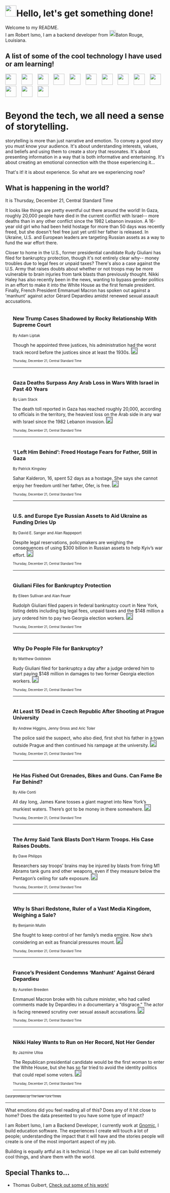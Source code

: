 <h1><img src="https://emojis.slackmojis.com/emojis/images/1643514375/3493/hot-coffee.gif?1643514375" width="35"/>Hello, let's get something done!</h1>

<p>Welcome to my README.<br/>
I am Robert Ismo, I am a backend developer from <img src="https://emojis.slackmojis.com/emojis/images/1638395689/50435/moulin_rouge.png?1638395689" width="20"/>Baton Rouge, Louisiana.</p>
<h2>A list of some of the cool technology I have used or am learning!</h2>
<p>
<img src="https://emojis.slackmojis.com/emojis/images/1643516091/21142/meow_bongotap.gif?1643516091" width="35" alt="">
<img src="https://img.shields.io/badge/Favorite%20Frontend%20Framework-SvelteKit-f83903" alt="">
<img src="https://img.shields.io/badge/Second%20Favorite-Vue-40b581" alt="">
<img src="https://img.shields.io/badge/Most%20Used%20Runtime-Nodejs-78b061" alt="">
<img src="https://emojis.slackmojis.com/emojis/images/1643517416/34482/fire.gif?1643517416" width="35" alt="">
<img src="https://img.shields.io/badge/Javascript%20But%20Better-Typescript-0078ca" alt="">
<img src="https://img.shields.io/badge/Favorite%20Language-Elixir-3e244d" alt="">
<img src="https://img.shields.io/badge/Containerize%20Everything-Docker-6ac9ef" alt="">
<img src="https://emojis.slackmojis.com/emojis/images/1643514596/5999/meow_party.gif?1643514596" width="35" alt="">
<img src="https://img.shields.io/badge/API%20Love%20Language-Graphql-de32a5" alt="">
<img src="https://img.shields.io/badge/Our%20Favorite%20Version%20Controller-Git-e94f33" alt="">
<img src="https://img.shields.io/badge/Favorite%20Database-Redis-d42d1d" alt="">
<img src="https://emojis.slackmojis.com/emojis/images/1643514559/5584/deployparrot.gif?1643514559" width="35" alt="">
<img src="https://img.shields.io/badge/Container%20Interstate-RabbitMQ-f66200" alt="">
<img src="https://img.shields.io/badge/Gotta%20Learn-Kubernetes-316adf" alt="">
<img src="https://img.shields.io/badge/Really%20Mature%20Now-WASM-654fef" alt="">
<img src="https://emojis.slackmojis.com/emojis/images/1666642497/61942/dance_vibe.gif?1666642497" width="35" alt="">
<img src="https://img.shields.io/badge/For%20My%20M1-ARM64-657d96" alt="">
<img src="https://img.shields.io/badge/Loving%20This%20So%20Much-TailwindCSS-17bcb5" alt="">
<img src="https://img.shields.io/badge/Cool%20Build%20Tool-Vite-f9cb24" alt="">
<img src="https://emojis.slackmojis.com/emojis/images/1669231376/62819/working-on-it.gif?1669231376" width="35" alt="">
<img src="https://img.shields.io/badge/Fun%20and%20Easy%20Database-MongoDB-5f8c49" alt="">
<img src="https://img.shields.io/badge/JS%20Life%20Support-NPM-c73737" alt="">
<img src="https://img.shields.io/badge/I%20Liked%20It-DynamoDB-0073b9" alt="">
<img src="https://emojis.slackmojis.com/emojis/images/1643514045/46/question.gif?1643514045" width="35" alt="">
<img src="https://img.shields.io/badge/cool-React-60d6f9" alt="">
<img src="https://img.shields.io/badge/Future%20Big%20Project-Lambda-f37e00" alt="">
<img src="https://img.shields.io/badge/NPM%20But%20Better-PNPM-f1aa07" alt="">
<img src="https://emojis.slackmojis.com/emojis/images/1643514943/9662/fbwow.gif?1643514943" width="35" alt="">
<img src="https://img.shields.io/badge/First%20Language-C-662079" alt="">
<img src="https://img.shields.io/badge/Where%20I%20Deploy%20Frontend-Vercel-000000" alt="">
<img src="https://img.shields.io/badge/Who%20Does%20not%20Want%20an%20App-Swift-f9492a" alt="">
<img src="https://emojis.slackmojis.com/emojis/images/1643514058/151/javascript.png?1643514058" width="35" alt="">
<img src="https://img.shields.io/badge/cool-Python-fbd542" alt="">
<img src="https://img.shields.io/badge/Favorite%20Something-Stripe-656cdc" alt="">
<img src="https://img.shields.io/badge/Of%20Course-HTML5-ed6327" alt="">
<img src="https://emojis.slackmojis.com/emojis/images/1660415405/60731/bomb.gif?1660415405" width="35" alt="">
<img src="https://img.shields.io/badge/hate-CSS-2964ec" alt="">
<img src="https://img.shields.io/badge/Learning-CircleCI-141215" alt="">
<img src="https://img.shields.io/badge/Learning-Rust-fbbb3b" alt="">
<img src="https://emojis.slackmojis.com/emojis/images/1660415397/60712/writing-hand.gif?1660415397" width="35" alt="">
<img src="https://img.shields.io/badge/Dev%20Browser%20of%20Choice-Firefox-cc4e26" alt="">
<img src="https://img.shields.io/badge/Recoverying%20From%20Windows-UNIX-1781e3" alt="">
<img src="https://img.shields.io/badge/LOVE-LogSeq-90c1c2" alt="">
<img src="https://emojis.slackmojis.com/emojis/images/1643514066/223/kirby.gif?1643514066" width="35" alt="">
<img src="https://img.shields.io/badge/Daily%20Driver-MacOS-e6e6e8" alt="">
<img src="https://img.shields.io/badge/Git%20Server-Github-000000" alt="">
<img src="https://img.shields.io/badge/enjoyable-EC2-f17428" alt="">
<img src="https://emojis.slackmojis.com/emojis/images/1643514239/2069/excited.gif?1643514239" width="35" alt="">
</p>
<h1>Beyond the tech, we all need a sense of storytelling.</h1>
<p>storytelling is more than just narrative and emotion. To convey a good story you must know your audience. It's about understanding interests, values, and beliefs and using them to create a story that resonates. It's about presenting information in a way that is both informative and entertaining. It's about creating an emotional connection with the those experiencing it...</p>
<p>That's it! it is about experience. So what are we experiencing now?</p>
<h2>What is happening in the world?</h2>
<p>It is Thursday, December 21, Central Standard Time</p>
<p>
It looks like things are pretty eventful out there around the world! In Gaza, roughly 20,000 people have died in the current conflict with Israel-- more deaths than in any other conflict since the 1982 Lebanon invasion. A 16-year old girl who had been held hostage for more than 50 days was recently freed, but she doesn&#39;t feel free just yet until her father is released. In Ukraine, U.S. and European leaders are targeting Russian assets as a way to fund the war effort there. 

Closer to home in the U.S., former presidential candidate Rudy Giuliani has filed for bankruptcy protection, though it&#39;s not entirely clear why-- money troubles due to legal fees or unpaid taxes? There&#39;s also a case against the U.S. Army that raises doubts about whether or not troops may be more vulnerable to brain injuries from tank blasts than previously thought. Nikki Haley has also recently been in the news, wanting to bypass gender politics in an effort to make it into the White House as the first female president. Finally, French President Emmanuel Macron has spoken out against a &#39;manhunt&#39; against actor Gérard Depardieu amidst renewed sexual assault accusations.</p>
<ol>
<img src="https://img.shields.io/badge/-us-blue" alt="">
<h3>New Trump Cases Shadowed by Rocky Relationship With Supreme Court</h3>
<sub>By Adam Liptak</sub>
<p>Though he appointed three justices, his administration had the worst track record before the justices since at least the 1930s.  <a href=""><img src="https://developer.nytimes.com/files/poweredby_nytimes_30b.png?v=1583354208352" height="20"></a></p>
<sub><sub>Thursday, December 21, Central Standard Time</sub></sub>
<hr/>
<img src="https://img.shields.io/badge/-world-blue" alt="">
<h3>Gaza Deaths Surpass Any Arab Loss in Wars With Israel in Past 40 Years</h3>
<sub>By Liam Stack</sub>
<p>The death toll reported in Gaza has reached roughly 20,000, according to officials in the territory, the heaviest loss on the Arab side in any war with Israel since the 1982 Lebanon invasion.  <a href=""><img src="https://developer.nytimes.com/files/poweredby_nytimes_30b.png?v=1583354208352" height="20"></a></p>
<sub><sub>Thursday, December 21, Central Standard Time</sub></sub>
<hr/>
<img src="https://img.shields.io/badge/-world-blue" alt="">
<h3>‘I Left Him Behind’: Freed Hostage Fears for Father, Still in Gaza</h3>
<sub>By Patrick Kingsley</sub>
<p>Sahar Kalderon, 16, spent 52 days as a hostage. She says she cannot enjoy her freedom until her father, Ofer, is free.  <a href=""><img src="https://developer.nytimes.com/files/poweredby_nytimes_30b.png?v=1583354208352" height="20"></a></p>
<sub><sub>Thursday, December 21, Central Standard Time</sub></sub>
<hr/>
<img src="https://img.shields.io/badge/-us-blue" alt="">
<h3>U.S. and Europe Eye Russian Assets to Aid Ukraine as Funding Dries Up</h3>
<sub>By David E. Sanger and Alan Rappeport</sub>
<p>Despite legal reservations, policymakers are weighing the consequences of using $300 billion in Russian assets to help Kyiv’s war effort.  <a href=""><img src="https://developer.nytimes.com/files/poweredby_nytimes_30b.png?v=1583354208352" height="20"></a></p>
<sub><sub>Thursday, December 21, Central Standard Time</sub></sub>
<hr/>
<img src="https://img.shields.io/badge/-us-blue" alt="">
<h3>Giuliani Files for Bankruptcy Protection</h3>
<sub>By Eileen Sullivan and Alan Feuer</sub>
<p>Rudolph Giuliani filed papers in federal bankruptcy court in New York, listing debts including big legal fees, unpaid taxes and the $148 million a jury ordered him to pay two Georgia election workers.  <a href=""><img src="https://developer.nytimes.com/files/poweredby_nytimes_30b.png?v=1583354208352" height="20"></a></p>
<sub><sub>Thursday, December 21, Central Standard Time</sub></sub>
<hr/>
<img src="https://img.shields.io/badge/-business-blue" alt="">
<h3>Why Do People File for Bankruptcy?</h3>
<sub>By Matthew Goldstein</sub>
<p>Rudy Giuliani filed for bankruptcy a day after a judge ordered him to start paying $148 million in damages to two former Georgia election workers.  <a href=""><img src="https://developer.nytimes.com/files/poweredby_nytimes_30b.png?v=1583354208352" height="20"></a></p>
<sub><sub>Thursday, December 21, Central Standard Time</sub></sub>
<hr/>
<img src="https://img.shields.io/badge/-world-blue" alt="">
<h3>At Least 15 Dead in Czech Republic After Shooting at Prague University</h3>
<sub>By Andrew Higgins, Jenny Gross and Aric Toler</sub>
<p>The police said the suspect, who also died, first shot his father in a town outside Prague and then continued his rampage at the university.  <a href=""><img src="https://developer.nytimes.com/files/poweredby_nytimes_30b.png?v=1583354208352" height="20"></a></p>
<sub><sub>Thursday, December 21, Central Standard Time</sub></sub>
<hr/>
<img src="https://img.shields.io/badge/-nyregion-blue" alt="">
<h3>He Has Fished Out Grenades, Bikes and Guns. Can Fame Be Far Behind?</h3>
<sub>By Allie Conti</sub>
<p>All day long, James Kane tosses a giant magnet into New York’s murkiest waters. There’s got to be money in there somewhere.  <a href=""><img src="https://developer.nytimes.com/files/poweredby_nytimes_30b.png?v=1583354208352" height="20"></a></p>
<sub><sub>Thursday, December 21, Central Standard Time</sub></sub>
<hr/>
<img src="https://img.shields.io/badge/-us-blue" alt="">
<h3>The Army Said Tank Blasts Don’t Harm Troops. His Case Raises Doubts.</h3>
<sub>By Dave Philipps</sub>
<p>Researchers say troops’ brains may be injured by blasts from firing M1 Abrams tank guns and other weapons, even if they measure below the Pentagon’s ceiling for safe exposure.  <a href=""><img src="https://developer.nytimes.com/files/poweredby_nytimes_30b.png?v=1583354208352" height="20"></a></p>
<sub><sub>Thursday, December 21, Central Standard Time</sub></sub>
<hr/>
<img src="https://img.shields.io/badge/-business-blue" alt="">
<h3>Why Is Shari Redstone, Ruler of a Vast Media Kingdom, Weighing a Sale?</h3>
<sub>By Benjamin Mullin</sub>
<p>She fought to keep control of her family’s media empire. Now she’s considering an exit as financial pressures mount.  <a href=""><img src="https://developer.nytimes.com/files/poweredby_nytimes_30b.png?v=1583354208352" height="20"></a></p>
<sub><sub>Thursday, December 21, Central Standard Time</sub></sub>
<hr/>
<img src="https://img.shields.io/badge/-movies-blue" alt="">
<h3>France’s President Condemns ‘Manhunt’ Against Gérard Depardieu</h3>
<sub>By Aurelien Breeden</sub>
<p>Emmanuel Macron broke with his culture minister, who had called comments made by Depardieu in a documentary a “disgrace.” The actor is facing renewed scrutiny over sexual assault accusations.  <a href=""><img src="https://developer.nytimes.com/files/poweredby_nytimes_30b.png?v=1583354208352" height="20"></a></p>
<sub><sub>Thursday, December 21, Central Standard Time</sub></sub>
<hr/>
<img src="https://img.shields.io/badge/-us-blue" alt="">
<h3>Nikki Haley Wants to Run on Her Record, Not Her Gender</h3>
<sub>By Jazmine Ulloa</sub>
<p>The Republican presidential candidate would be the first woman to enter the White House, but she has so far tried to avoid the identity politics that could repel some voters.  <a href=""><img src="https://developer.nytimes.com/files/poweredby_nytimes_30b.png?v=1583354208352" height="20"></a></p>
<sub><sub>Thursday, December 21, Central Standard Time</sub></sub>
<hr/>
</ol>
<a href="https://developer.nytimes.com"><sub><sub>Data provided by The New York Times</sub></sub></a>
<hr/>
<p>What emotions did you feel reading all of this? Does any of it hit close to home? Does the data presented to you have some type of impact?</p>
<p>I am Robert Ismo, I am a Backend Developer, I currently work at <a href="https://gnomic.education/">Gnomic</a>, I build education software. The experiences I create will touch a lot of people; understanding the impact that it will have and the stories people will create is one of the most important aspect of my job.</p>
<p>Building is equally artful as it is technical. I hope we all can build extremely cool things, and share them with the world.</p>
<h2>Special Thanks to...</h2>
<ul>
<li>Thomas Guibert, <a href="https://github.com/thmsgbrt/thmsgbrt">Check out some of his work!</a></li>
</ul>
